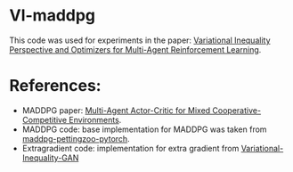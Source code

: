 # VI-maddpg
This code was used for experiments in the paper: [Variational Inequality Perspective and Optimizers
for Multi-Agent Reinforcement Learning](https://openreview.net/forum?id=z5chjuwztL&noteId=z5chjuwztL).
# References:
- MADDPG paper: [Multi-Agent Actor-Critic for Mixed
Cooperative-Competitive Environments](https://arxiv.org/pdf/1706.02275.pdf).
- MADDPG code: base implementation for MADDPG was taken from [maddpg-pettingzoo-pytorch](https://github.com/Git-123-Hub/maddpg-pettingzoo-pytorch.git).
- Extragradient code: implementation for extra gradient from [Variational-Inequality-GAN](https://github.com/GauthierGidel/Variational-Inequality-GAN.git)


